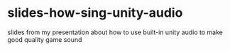 # slides-how-sing-unity-audio
slides from my presentation about how to use built-in unity audio to make good quality game sound

